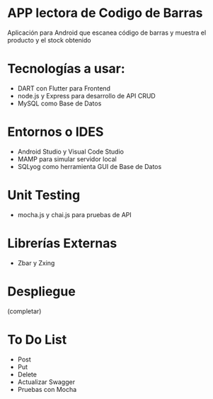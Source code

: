 # APP lectora de Codigo de Barras
Aplicación para Android que escanea código de barras y muestra el producto y el stock obtenido

# Tecnologías a usar:
- DART con Flutter para Frontend
- node.js  y Express para desarrollo de API CRUD
- MySQL como Base de Datos

# Entornos o IDES
- Android Studio y Visual Code Studio
- MAMP para simular servidor local
- SQLyog como herramienta GUI de Base de Datos

# Unit Testing
- mocha.js y chai.js para pruebas de API

# Librerías Externas
- Zbar y Zxing

# Despliegue
(completar)

# To Do List
- Post
- Put
- Delete
- Actualizar Swagger
- Pruebas con Mocha
